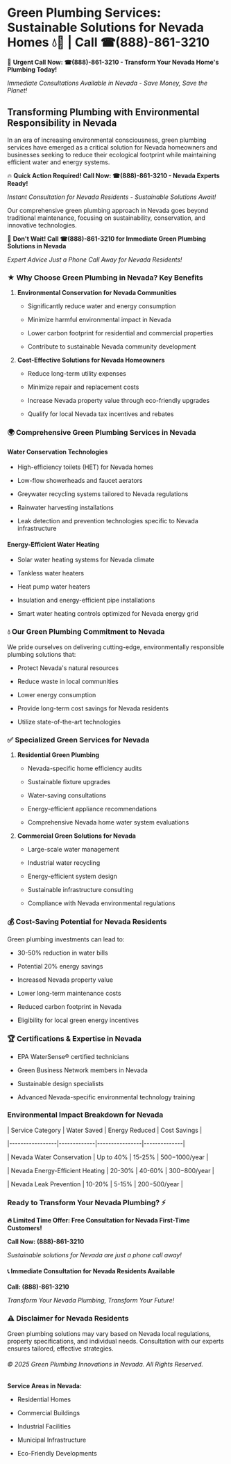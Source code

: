 # Green Plumbing Services: Sustainable Solutions for Nevada Homes 💧🌿 | Call ☎(888)-861-3210

🚨 **Urgent Call Now: ☎(888)-861-3210 - Transform Your Nevada Home's Plumbing Today!**
*Immediate Consultations Available in Nevada - Save Money, Save the Planet!*

## Transforming Plumbing with Environmental Responsibility in Nevada

In an era of increasing environmental consciousness, green plumbing services have emerged as a critical solution for Nevada homeowners and businesses seeking to reduce their ecological footprint while maintaining efficient water and energy systems. 

🔥 **Quick Action Required! Call Now: ☎(888)-861-3210 - Nevada Experts Ready!**
*Instant Consultation for Nevada Residents - Sustainable Solutions Await!*

Our comprehensive green plumbing approach in Nevada goes beyond traditional maintenance, focusing on sustainability, conservation, and innovative technologies.

🚨 **Don't Wait! Call ☎(888)-861-3210 for Immediate Green Plumbing Solutions in Nevada**
*Expert Advice Just a Phone Call Away for Nevada Residents!*

### ★ Why Choose Green Plumbing in Nevada? Key Benefits

1. **Environmental Conservation for Nevada Communities** 
   - Significantly reduce water and energy consumption
   - Minimize harmful environmental impact in Nevada
   - Lower carbon footprint for residential and commercial properties
   - Contribute to sustainable Nevada community development

2. **Cost-Effective Solutions for Nevada Homeowners** 
   - Reduce long-term utility expenses
   - Minimize repair and replacement costs
   - Increase Nevada property value through eco-friendly upgrades
   - Qualify for local Nevada tax incentives and rebates

### 🌍 Comprehensive Green Plumbing Services in Nevada

#### Water Conservation Technologies
- High-efficiency toilets (HET) for Nevada homes
- Low-flow showerheads and faucet aerators
- Greywater recycling systems tailored to Nevada regulations
- Rainwater harvesting installations
- Leak detection and prevention technologies specific to Nevada infrastructure

#### Energy-Efficient Water Heating
- Solar water heating systems for Nevada climate
- Tankless water heaters
- Heat pump water heaters
- Insulation and energy-efficient pipe installations
- Smart water heating controls optimized for Nevada energy grid

### 💧 Our Green Plumbing Commitment to Nevada

We pride ourselves on delivering cutting-edge, environmentally responsible plumbing solutions that:
- Protect Nevada's natural resources
- Reduce waste in local communities
- Lower energy consumption
- Provide long-term cost savings for Nevada residents
- Utilize state-of-the-art technologies

### ✅ Specialized Green Services for Nevada

1. **Residential Green Plumbing**
   - Nevada-specific home efficiency audits
   - Sustainable fixture upgrades
   - Water-saving consultations
   - Energy-efficient appliance recommendations
   - Comprehensive Nevada home water system evaluations

2. **Commercial Green Solutions for Nevada**
   - Large-scale water management
   - Industrial water recycling
   - Energy-efficient system design
   - Sustainable infrastructure consulting
   - Compliance with Nevada environmental regulations

### 💰 Cost-Saving Potential for Nevada Residents

Green plumbing investments can lead to:
- 30-50% reduction in water bills
- Potential 20% energy savings
- Increased Nevada property value
- Lower long-term maintenance costs
- Reduced carbon footprint in Nevada
- Eligibility for local green energy incentives

### 🏆 Certifications & Expertise in Nevada

- EPA WaterSense® certified technicians
- Green Business Network members in Nevada
- Sustainable design specialists
- Advanced Nevada-specific environmental technology training

### Environmental Impact Breakdown for Nevada

| Service Category | Water Saved | Energy Reduced | Cost Savings |
|-----------------|-------------|----------------|--------------|
| Nevada Water Conservation | Up to 40% | 15-25% | $500-$1000/year |
| Nevada Energy-Efficient Heating | 20-30% | 40-60% | $300-$800/year |
| Nevada Leak Prevention | 10-20% | 5-15% | $200-$500/year |

### Ready to Transform Your Nevada Plumbing? ⚡

**🔥 Limited Time Offer: Free Consultation for Nevada First-Time Customers!**

**Call Now: (888)-861-3210**
*Sustainable solutions for Nevada are just a phone call away!*

#### 📞 Immediate Consultation for Nevada Residents Available

**Call: (888)-861-3210**
*Transform Your Nevada Plumbing, Transform Your Future!*

### ⚠️ Disclaimer for Nevada Residents

Green plumbing solutions may vary based on Nevada local regulations, property specifications, and individual needs. Consultation with our experts ensures tailored, effective strategies.

###### © 2025 Green Plumbing Innovations in Nevada. All Rights Reserved.

**Service Areas in Nevada:** 
- Residential Homes
- Commercial Buildings
- Industrial Facilities
- Municipal Infrastructure
- Eco-Friendly Developments